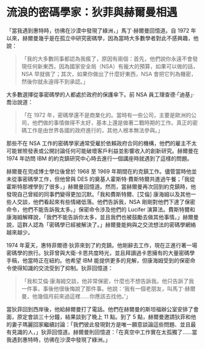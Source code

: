 # 流浪的密碼學家：狄菲與赫爾曼相遇
「當我遇到惠特時，彷彿在沙漠中發現了綠洲，」馬丁·赫爾曼回憶道。自 1972 年以來，赫爾曼幾乎是在孤立中研究密碼學，因為當時大多數學者對此不感興趣，他說：

>「我的大多數同事都認為我瘋了，原因有兩個：首先，他們說你永遠不會發現任何新東西，因為國家安全局（NSA）有龐大的預算，如果可以做的話，NSA 早就做了；其次，如果你做出了什麼好東西，NSA 會把它列為機密，然後你就永遠得不到承認。」

大多數選擇從事密碼學的人都處於政府的保護傘下。前 NSA 員工理查德·「迪基」·喬治說道：

>「在 1972 年，密碼學還不是商業化的。當時有一些公司，主要是歐洲的公司，他們做的事情做得不太好，基本上還是做著二戰時期的工作。真正的密碼工作是由世界各國的政府進行的，其他人根本無法參與。」

那些不在 NSA 工作的密碼學家通常受雇於依賴政府合同的機構，他們的雇主不太可能冒險發表或公開討論任何可能破壞客戶利益並影響收入的創新研究。赫爾曼在 1974 年訪問 IBM 的約克鎮研究中心時去進行一個講座時就遇到了這樣的問題。

赫爾曼在完成博士學位後曾於 1968 至 1969 年期間在約克鎮工作。儘管當時他並未從事密碼學工作，但他曾與 DES 的奠基人霍斯特·費斯特爾共進過午餐；「我從霍斯特那裡學到了很多，」赫爾曼回憶道。然而，當赫爾曼再次回到約克鎮時，他發現自己曾經的同事們變得更加沉默。「我和費斯特爾、[艾倫] 康海姆以及其他一些人交談，他們看起來有些情緒低落。他們告訴我，NSA 剛剛對他們下達了保密命令，他們不能告訴我太多。」保密命令涉及他們的 Lucifer 演算法。費斯特爾和康海姆解釋說，「我們不能告訴你太多，並且我們也被鼓勵去做其他事情。」赫爾曼說，這群人認為「密碼學已經被解決了。」赫爾曼能夠與之交流想法的密碼學網絡越來越少。

1974 年夏天，惠特菲爾德·狄菲來到了約克鎮。他剛辭去工作，現在正進行著一場密碼學的旅行。狄菲曾與大衛·卡恩共度時光，並且拜讀過卡恩擁有的大量密碼學手稿，他當時正在紐約。他希望 IBM 能提供更多的見解，但康海姆受到的保密命令使得知識的交流受到了抑制。狄菲回憶道：

>「我和艾倫·康海姆交談，他非常保密，什麼也不想告訴我。他只告訴了我一件事，事後他很後悔說了那件事。他說：‘我有一個老朋友，叫馬丁·赫爾曼，他幾個月前來過這裡……你應該去找他。’」

當狄菲回到西岸後，他給赫爾曼打了電話。他們在赫爾曼的斯坦福辦公室安排了會面，原定會談三十分鐘，結果談到了晚上 11 點。到了 5 點，赫爾曼邀請狄菲和他的妻子瑪麗回家繼續討論：「我們彼此發現對方是唯一願意談論這些問題、並且最有見識的人，」狄菲回憶道。赫爾曼則回憶道：「在真空中工作實在太孤獨了……當我遇到惠特時，彷彿在沙漠中發現了綠洲。」